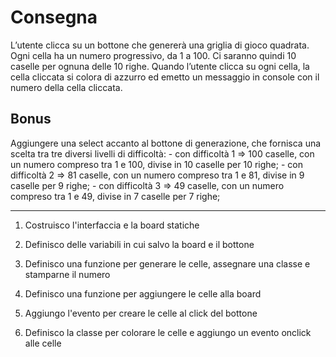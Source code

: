 # Consegna
L’utente clicca su un bottone che genererà una griglia di gioco quadrata. Ogni cella ha un numero progressivo, da 1 a 100. Ci saranno quindi 10 caselle per ognuna delle 10 righe. Quando l’utente clicca su ogni cella, la cella cliccata si colora di azzurro ed emetto un messaggio in console con il numero della cella cliccata.

## Bonus
Aggiungere una select accanto al bottone di generazione, che fornisca una scelta tra tre diversi livelli di difficoltà:
    - con difficoltà 1 => 100 caselle, con un numero compreso tra 1 e 100, divise in 10 caselle per 10 righe;
    - con difficoltà 2 => 81 caselle, con un numero compreso tra 1 e 81, divise in 9 caselle per 9 righe;
    - con difficoltà 3 => 49 caselle, con un numero compreso tra 1 e 49, divise in 7 caselle per 7 righe;

***

1. Costruisco l'interfaccia e la board statiche 

2. Definisco delle variabili in cui salvo la board e il bottone

3. Definisco una funzione per generare le celle, assegnare una classe e stamparne il numero 

4. Definisco una funzione per aggiungere le celle alla board 

5. Aggiungo l'evento per creare le celle al click del bottone

6. Definisco la classe per colorare le celle e aggiungo un evento onclick alle celle



